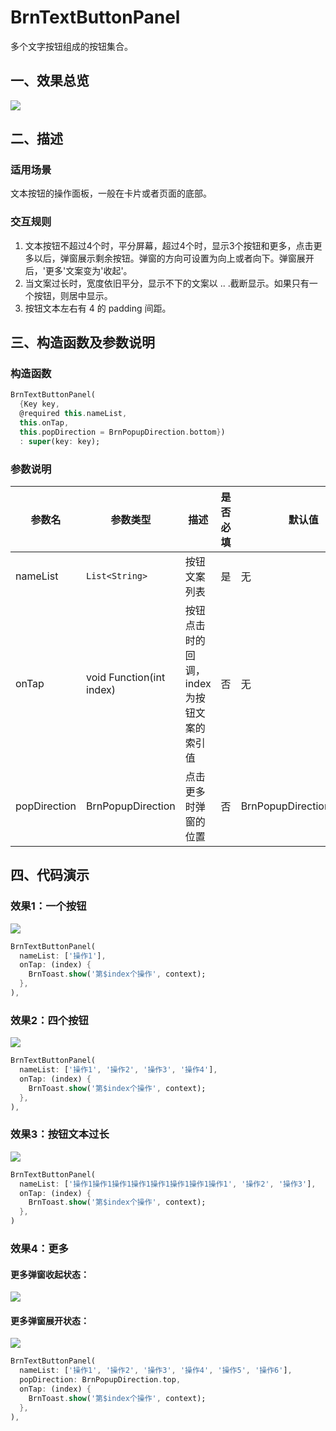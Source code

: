 # BrnTextButtonPanel

多个文字按钮组成的按钮集合。

## 一、效果总览

![](./img/BrnTextButtonPanelIntro.png)

## 二、描述

### 适用场景

文本按钮的操作面板，一般在卡片或者页面的底部。

### 交互规则

1. 文本按钮不超过4个时，平分屏幕，超过4个时，显示3个按钮和更多，点击更多以后，弹窗展示剩余按钮。弹窗的方向可设置为向上或者向下。弹窗展开后，'更多'文案变为'收起'。
2. 当文案过长时，宽度依旧平分，显示不下的文案以 .. .截断显示。如果只有一个按钮，则居中显示。
3. 按钮文本左右有 4 的 padding 间距。

## 三、构造函数及参数说明

### 构造函数

```dart
BrnTextButtonPanel(
  {Key key,
  @required this.nameList,
  this.onTap,
  this.popDirection = BrnPopupDirection.bottom})
  : super(key: key);
```
### 参数说明

| **参数名** | **参数类型** | **描述** | **是否必填** | **默认值** |
| --- | --- | --- | --- | --- |
| nameList | `List<String>` | 按钮文案列表 | 是 | 无 |
| onTap | void Function(int index) | 按钮点击时的回调，index 为按钮文案的索引值 | 否 | 无 |
| popDirection | BrnPopupDirection | 点击更多时弹窗的位置 | 否 | BrnPopupDirection.bottom |

## 四、代码演示

### 效果1：一个按钮

![](./img/BrnTextButtonPanelDemo1.png)
```dart
BrnTextButtonPanel(
  nameList: ['操作1'],
  onTap: (index) {
    BrnToast.show('第$index个操作', context);
  },
),
```

### 效果2：四个按钮

![](./img/BrnTextButtonPanelDemo2.png)
```dart
BrnTextButtonPanel(
  nameList: ['操作1', '操作2', '操作3', '操作4'],
  onTap: (index) {
    BrnToast.show('第$index个操作', context);
  },
),
```

### 效果3：按钮文本过长

![](./img/BrnTextButtonPanelDemo3.png)
```dart
BrnTextButtonPanel(
  nameList: ['操作1操作1操作1操作1操作1操作1操作1操作1', '操作2', '操作3'],
  onTap: (index) {
    BrnToast.show('第$index个操作', context);
  },
)
```

### 效果4：更多
#### 更多弹窗收起状态：

![](./img/BrnTextButtonPanelDemo4.png)

#### 更多弹窗展开状态：

![](./img/BrnTextButtonPanelDemo5.png)

```dart
BrnTextButtonPanel(
  nameList: ['操作1', '操作2', '操作3', '操作4', '操作5', '操作6'],
  popDirection: BrnPopupDirection.top,
  onTap: (index) {
    BrnToast.show('第$index个操作', context);
  },
),
```